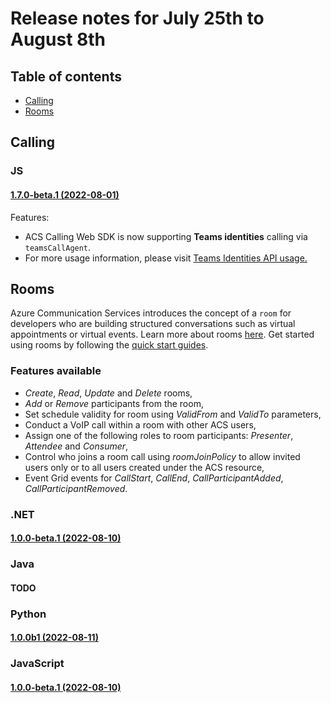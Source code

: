# Release notes for July 25th to August 8th

## Table of contents

* [Calling](#calling)
* [Rooms](#rooms)

## Calling

### JS

#### [1.7.0-beta.1 (2022-08-01)](https://github.com/Azure/Communication/blob/master/releasenotes/acs-javascript-calling-library-release-notes.md#170-beta1-2022-08-01)

Features:

* ACS Calling Web SDK is now supporting **Teams identities** calling via `teamsCallAgent`.
* For more usage information, please visit [Teams Identities API usage.](https://docs.microsoft.com/azure/communication-services/how-tos/cte-calling-sdk/manage-calls)

## Rooms

Azure Communication Services introduces the concept of a `room` for developers who are building structured conversations such as virtual appointments or virtual events. Learn more about rooms [here](https://docs.microsoft.com/azure/communication-services/concepts/rooms/room-concept). Get started using rooms by following the [quick start guides](https://docs.microsoft.com/azure/communication-services/quickstarts/rooms/get-started-rooms).

### Features available

* *Create*, *Read*, *Update* and *Delete* rooms,
* *Add* or *Remove* participants from the room,
* Set schedule validity for room using *ValidFrom* and *ValidTo* parameters,
* Conduct a VoIP call within a room with other ACS users,
* Assign one of the following roles to room participants:  *Presenter*, *Attendee* and *Consumer*,
* Control who joins a room call using *roomJoinPolicy* to allow invited users only or to all users created under the ACS resource,
* Event Grid events for *CallStart*, *CallEnd*, *CallParticipantAdded*, *CallParticipantRemoved*.

### .NET

#### [1.0.0-beta.1 (2022-08-10)](https://www.nuget.org/packages/Azure.Communication.Rooms/1.0.0-beta.1)

### Java

#### TODO

### Python

#### [1.0.0b1 (2022-08-11)](https://pypi.org/project/azure-communication-rooms/1.0.0b1/)

### JavaScript

#### [1.0.0-beta.1 (2022-08-10)](https://www.npmjs.com/package/@azure/communication-rooms/v/1.0.0-beta.1)
